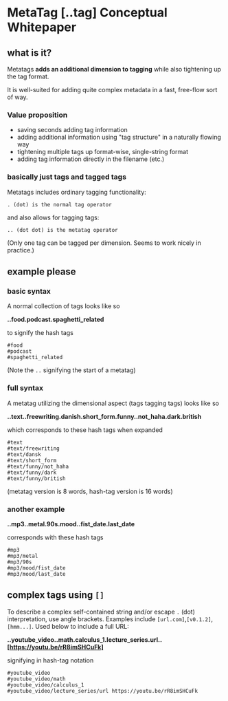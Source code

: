
# MetaTag [..tag] Conceptual Whitepaper

## what is it?

Metatags **adds an additional dimension to tagging** while also tightening up the tag format.

It is well-suited for adding quite complex metadata in a fast, free-flow sort of way.

### Value proposition
- saving seconds adding tag information
- adding additional information using "tag structure" in a naturally flowing way
- tightening multiple tags up format-wise, single-string format
- adding tag information directly in the filename (etc.)

### basically just tags and tagged tags
Metatags includes ordinary tagging functionality:

    . (dot) is the normal tag operator

and also allows for tagging tags:

    .. (dot dot) is the metatag operator

(Only one tag can be tagged per dimension. Seems to work nicely in practice.)

## example please


### basic syntax
A normal collection of tags looks like so

**..food.podcast.spaghetti_related**

to signify the hash tags

    #food
    #podcast
    #spaghetti_related

(Note the `..` signifying the start of a metatag)

### full syntax

A metatag utilizing the dimensional aspect (tags tagging tags) looks like so

**..text..freewriting.danish.short_form.funny..not_haha.dark.british**

which corresponds to these hash tags when expanded

    #text
    #text/freewriting
    #text/dansk
    #text/short_form
    #text/funny/not_haha
    #text/funny/dark
    #text/funny/british

(metatag version is 8 words, hash-tag version is  16 words)

### another example

**..mp3..metal.90s.mood..fist_date.last_date**

corresponds with these hash tags

    #mp3
    #mp3/metal
    #mp3/90s
    #mp3/mood/fist_date
    #mp3/mood/last_date

## complex tags using `[]`

To describe a complex self-contained string and/or escape `.` (dot) interpretation, use angle brackets. Examples include `[url.com]`,`[v0.1.2]`,`[hmm...]`. Used below to include a full URL:

**..youtube_video..math.calculus_1.lecture_series.url..[https://youtu.be/rR8imSHCuFk]**

signifying in hash-tag notation

    #youtube_video
    #youtube_video/math
    #youtube_video/calculus_1
    #youtube_video/lecture_series/url https://youtu.be/rR8imSHCuFk





